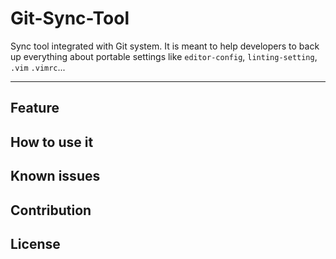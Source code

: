 # Git-Sync-Tool
Sync tool integrated with Git system. It is meant to help developers to back up everything about portable settings like `editor-config`, `linting-setting`, `.vim` `.vimrc`...

---
## Feature

## How to use it

## Known issues

## Contribution

## License
